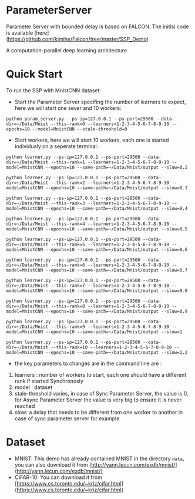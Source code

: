 # ParameterServer
Parameter Server with bounded delay is based on FALCON. The initisl code is available [here] (https://github.com/kimihe/Falcon/tree/master/SSP_Demo)

A computation-parallel deep learning architecture.

# Quick Start
To run the SSP with MnistCNN dataset:

* Start the Parameter Server specifing the number of learners to expect, here we will start one sever and 10 workers:
```
python param_server.py --ps-ip=127.0.0.1 --ps-port=29500 --data-dir=~/Data/Mnist --this-rank=0 --learners=1-2-3-4-5-6-7-8-9-10 --epochs=10 --model=MnistCNN --stale-threshold=0
```

* Start workers, here we will start 10 workers, each one is started individualy on a seperate terminal:
```
python learner.py --ps-ip=127.0.0.1 --ps-port=29500 --data-dir=~/Data/Mnist --this-rank=1 --learners=1-2-3-4-5-6-7-8-9-10 --model=MnistCNN --epochs=10 --save-path=~/Data/Mnist/output --slow=0.2

python learner.py --ps-ip=127.0.0.1 --ps-port=29500 --data-dir=~/Data/Mnist --this-rank=2 --learners=1-2-3-4-5-6-7-8-9-10 --model=MnistCNN --epochs=10 --save-path=~/Data/Mnist/output --slow=0.3

python learner.py --ps-ip=127.0.0.1 --ps-port=29500 --data-dir=~/Data/Mnist --this-rank=3 --learners=1-2-3-4-5-6-7-8-9-10 --model=MnistCNN --epochs=10 --save-path=~/Data/Mnist/output --slow=0.4

python learner.py --ps-ip=127.0.0.1 --ps-port=29500 --data-dir=~/Data/Mnist --this-rank=4 --learners=1-2-3-4-5-6-7-8-9-10 --model=MnistCNN --epochs=10 --save-path=~/Data/Mnist/output --slow=0.5

python learner.py --ps-ip=127.0.0.1 --ps-port=29500 --data-dir=~/Data/Mnist --this-rank=5 --learners=1-2-3-4-5-6-7-8-9-10 --model=MnistCNN --epochs=10 --save-path=~/Data/Mnist/output --slow=0.6

python learner.py --ps-ip=127.0.0.1 --ps-port=29500 --data-dir=~/Data/Mnist --this-rank=6 --learners=1-2-3-4-5-6-7-8-9-10 --model=MnistCNN --epochs=10 --save-path=~/Data/Mnist/output --slow=0.7

python learner.py --ps-ip=127.0.0.1 --ps-port=29500 --data-dir=~/Data/Mnist --this-rank=7 --learners=1-2-3-4-5-6-7-8-9-10 --model=MnistCNN --epochs=10 --save-path=~/Data/Mnist/output --slow=0.8

python learner.py --ps-ip=127.0.0.1 --ps-port=29500 --data-dir=~/Data/Mnist --this-rank=8 --learners=1-2-3-4-5-6-7-8-9-10 --model=MnistCNN --epochs=10 --save-path=~/Data/Mnist/output --slow=0.9

python learner.py --ps-ip=127.0.0.1 --ps-port=29500 --data-dir=~/Data/Mnist --this-rank=9 --learners=1-2-3-4-5-6-7-8-9-10 --model=MnistCNN --epochs=10 --save-path=~/Data/Mnist/output --slow=1

python learner.py --ps-ip=127.0.0.1 --ps-port=29500 --data-dir=~/Data/Mnist --this-rank=10 --learners=1-2-3-4-5-6-7-8-9-10 --model=MnistCNN --epochs=10 --save-path=~/Data/Mnist/output --slow=1.2
```

* the key parameters to changes are in the command line are :
1. learners : number of workers to start, each one should have a different rank if started Synchronosly
2. model : dataset
3. stale-threshold varies, in case of Sync Parameter Server, the value is 0, for Async Parameter Server the value is very big to ensure it is never reached
4. slow: a delay that needs to be different from one worker to another in case of sync parameter server for example


# Dataset
* MNIST: This demo has already contained MNIST in the directory `data`, you can also download it from [http://yann.lecun.com/exdb/mnist/](http://yann.lecun.com/exdb/mnist/)
* CIFAR-10: You can download it from [https://www.cs.toronto.edu/~kriz/cifar.html](https://www.cs.toronto.edu/~kriz/cifar.html)


